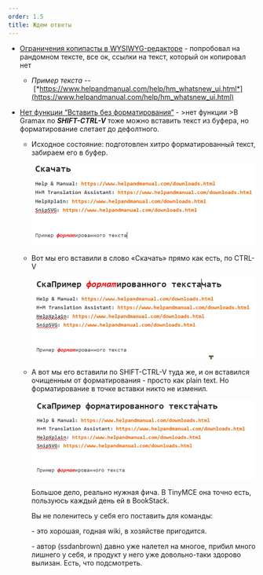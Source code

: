 ```yaml
---
order: 1.5
title: Ждем ответы
---
```


-  [Ограничения копипасты в WYSIWYG-редакторе](https://dut-gramax.l3.cx/gramax-dumb-user/zametki-osvoeniya/ogranicheniya-kopipasty-v-wysiwyg-redaktore) - попробовал на рандомном тексте, все ок, ссылки на текст, который он копировал нет

   -  *Пример текста --* [*https://www.helpandmanual.com/help/hm_whatsnew_ui.html*](https://www.helpandmanual.com/help/hm_whatsnew_ui.html)

-  [Нет функции “Вставить без форматирования”](https://dut-gramax.l3.cx/gramax-dumb-user/zametki-osvoeniya/net) - >нет функции >В Gramax по ***SHIFT-CTRL-V*** тоже можно вставить текст из буфера, но форматирование слетает до дефолтного.

   -  Исходное состояние: подготовлен хитро форматированный текст, забираем его в буфер.

      ![](./zhdem-otvety.jpeg)

   -  Вот мы его вставили в слово «Скачать» прямо как есть, по CTRL-V

      ![](./zhdem-otvety-2.jpeg)

   -  А вот мы его вставили по SHIFT-CTRL-V туда же, и он вставился очищенным от форматирования - просто как plain text. Но форматирование в точке вставки никто не изменил.

      ![](./zhdem-otvety-3.jpeg)

      Большое дело, реально нужная фича. В TinyMCE она точно есть, пользуюсь каждый день ей в BookStack.

      Вы не поленитесь у себя его поставить для команды:

      \- это хорошая, годная wiki, в хозяйстве пригодится.

      \- автор (ssdanbrown) давно уже налетел на многое, прибил много лишнего у себя, и продукт у него уже довольно-таки здорово вылизан. Есть, что подсмотреть.
